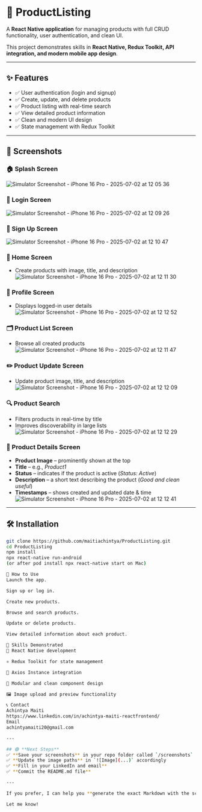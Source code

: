 # 🛒 ProductListing

A **React Native application** for managing products with full CRUD functionality, user authentication, and clean UI. 

This project demonstrates skills in **React Native, Redux Toolkit, API integration, and modern mobile app design**.

---

## ✨ Features

- ✅ User authentication (login and signup)
- ✅ Create, update, and delete products
- ✅ Product listing with real-time search
- ✅ View detailed product information
- ✅ Clean and modern UI design
- ✅ State management with Redux Toolkit

---

## 📸 Screenshots

### 🏠 Splash Screen
![Simulator Screenshot - iPhone 16 Pro - 2025-07-02 at 12 05 36](https://github.com/user-attachments/assets/9dbf1221-64bc-4e32-a120-c6b7ec5baa6e)

### 🔑 Login Screen
![Simulator Screenshot - iPhone 16 Pro - 2025-07-02 at 12 09 26](https://github.com/user-attachments/assets/b0ed1cb2-2a25-49a8-a472-0f9b4b9e0838)

### 📝 Sign Up Screen
![Simulator Screenshot - iPhone 16 Pro - 2025-07-02 at 12 10 47](https://github.com/user-attachments/assets/193e37cc-152e-4dc8-a015-dad216b3d4d0)

### 🏡 Home Screen
- Create products with image, title, and description
![Simulator Screenshot - iPhone 16 Pro - 2025-07-02 at 12 11 30](https://github.com/user-attachments/assets/80f94549-fa96-4394-a075-1472ae7d566a)

### 👤 Profile Screen
- Displays logged-in user details
![Simulator Screenshot - iPhone 16 Pro - 2025-07-02 at 12 12 52](https://github.com/user-attachments/assets/52d60ada-1641-45dc-aad9-529fd6f30a75)

### 🗂 Product List Screen
- Browse all created products
![Simulator Screenshot - iPhone 16 Pro - 2025-07-02 at 12 11 47](https://github.com/user-attachments/assets/c04fdb20-6af8-4aa1-851a-fd8ab092266a)

### ✏️ Product Update Screen
- Update product image, title, and description
![Simulator Screenshot - iPhone 16 Pro - 2025-07-02 at 12 12 09](https://github.com/user-attachments/assets/70ee0860-ced8-488e-9ba7-b63fe508be7d)

### 🔍 Product Search
- Filters products in real-time by title
- Improves discoverability in large lists
![Simulator Screenshot - iPhone 16 Pro - 2025-07-02 at 12 12 29](https://github.com/user-attachments/assets/b2ec427d-63ba-445d-be67-416e4a8c2abc)

### 📄 Product Details Screen
- **Product Image** – prominently shown at the top
- **Title** – e.g., *Product1*
- **Status** – indicates if the product is active (*Status: Active*)
- **Description** – a short text describing the product (*Good and clean useful*)
- **Timestamps** – shows created and updated date & time
![Simulator Screenshot - iPhone 16 Pro - 2025-07-02 at 12 12 41](https://github.com/user-attachments/assets/2dce0e5e-0a89-4af4-aaa7-110997956dde)

---

## 🛠 Installation

```bash
git clone https://github.com/maitiachintya/ProductListing.git
cd ProductListing
npm install
npx react-native run-android
(or after pod install npx react-native start on Mac)

🚀 How to Use
Launch the app.

Sign up or log in.

Create new products.

Browse and search products.

Update or delete products.

View detailed information about each product.

💼 Skills Demonstrated
📱 React Native development

⚛️ Redux Toolkit for state management

🔗 Axios Instance integration

🧩 Modular and clean component design

🖼 Image upload and preview functionality

📞 Contact
Achintya Maiti
https://www.linkedin.com/in/achintya-maiti-reactfrontend/
Email
achintyamaiti20@gmail.com

---

## 🟢 **Next Steps**
✅ **Save your screenshots** in your repo folder called `/screenshots` (or upload to GitHub and copy the URLs)  
✅ **Update the image paths** in `![Image](...)` accordingly  
✅ **Fill in your LinkedIn and email**  
✅ **Commit the README.md file**

---

If you prefer, I can help you **generate the exact Markdown with the screenshot links once you upload them to GitHub.**

Let me know!
